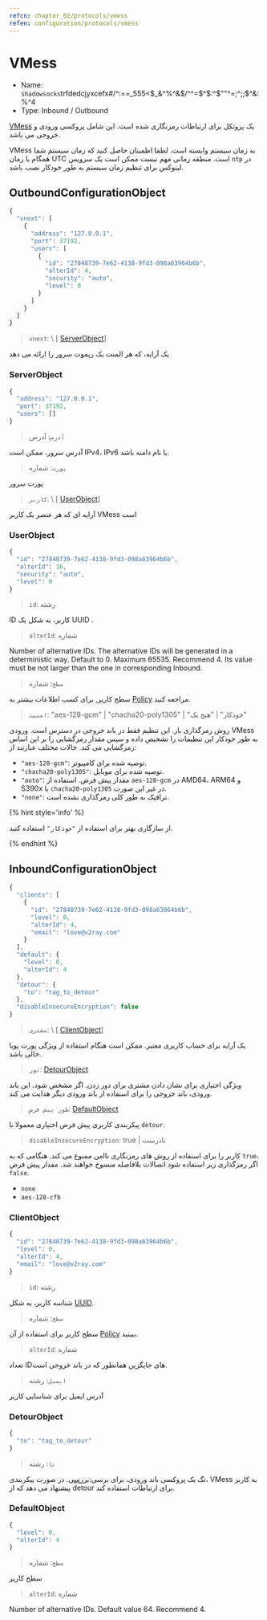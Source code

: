 ```yaml
---
refcn: chapter_02/protocols/vmess
refen: configuration/protocols/vmess
---
```


# VMess

* Name: `shadowsocks`trfdedcjyxcefx#/^:==_555<$_&^%^&$/^^=$^$$:%÷$^$""^=;^;;$^&:%^4
* Type: Inbound / Outbound

[VMess](https://www.v2ray.com/eng/protocols/vmess.html) یک پروتکل برای ارتباطات رمزنگاری شده است. این شامل پروکسی ورودی و خروجی می باشد.

VMess به زمان سیستم وابسته است. لطفا اطمینان حاصل کنید که زمان سیستم شما همگام با زمان UTC است. منطقه زمانی مهم نیست ممکن است یک سرویس `ntp` در لینوکس برای تنظیم زمان سیستم به طور خودکار نصب باشد.

## OutboundConfigurationObject

```javascript
{
  "vnext": [
    {
      "address": "127.0.0.1",
      "port": 37192,
      "users": [
        {
          "id": "27848739-7e62-4138-9fd3-098a63964b6b",
          "alterId": 4,
          "security": "auto",
          "level": 0
        }
      ]
    }
  ]
}
```

> `vnext`: \ [ [ServerObject](#serverobject)]

یک آرایه، که هر المنت یک ریموت سرور را ارائه می دهد

### ServerObject

```javascript
{
  "address": "127.0.0.1",
  "port": 37192,
  "users": []
}
```

> `آدرس`: آدرس

آدرس سرور، ممکن است IPv4، IPv6 یا نام دامنه باشد.

> `پورت`: شماره

پورت سرور

> `کاربر`: \ [ [UserObject](#userobject)\]

آرایه ای که هر عنصر یک کاربر VMess است

### UserObject

```javascript
{
  "id": "27848739-7e62-4138-9fd3-098a63964b6b",
  "alterId": 16,
  "security": "auto",
  "level": 0
}
```

> `id`: رشته

ID کاربر، به شکل یک UUID [](https://en.wikipedia.org/wiki/Universally_unique_identifier).

> `alterId`: شماره

Number of alternative IDs. The alternative IDs will be generated in a deterministic way. Default to 0. Maximum 65535. Recommend 4. Its value must be not larger than the one in corresponding Inbound.

> `سطح`: شماره

سطح کاربر, برای کسب اطلاعات بیشتر به [Policy](../policy.md) مراجعه کنید.

> `امنیت`: "aes-128-gcm" | "chacha20-poly1305" | "خودکار" | "هیچ یک"

روش رمزگذاری بار. این تنظیم فقط در باند خروجی در دسترس است. ورودی VMess به طور خودکار این تنظیمات را تشخیص داده و سپس مقدار رمزگشایی را بر این اساس رمزگشایی می کند. حالات مختلف عبارتند از:

* `"aes-128-gcm"`: توصیه شده برای کامپیوتر.
* `"chacha20-poly1305"`: توصیه شده برای موبایل.
* `"auto"`: مقدار پیش فرض. استفاده از `aes-128-gcm` در AMD64، ARM64 و S390x یا `chacha20-poly1305` در غیر این صورت.
* `"none"`: ترافیک به طور کلی رمزگذاری نشده است.

{% hint style='info' %}

از سازگاری بهتر برای استفاده از `"خودکار"` استفاده کنید.

{% endhint %}

## InboundConfigurationObject

```javascript
{
  "clients": [
    {
      "id": "27848739-7e62-4138-9fd3-098a63964b6b",
      "level": 0,
      "alterId": 4,
      "email": "love@v2ray.com"
    }
  ],
  "default": {
    "level": 0,
    "alterId": 4
  },
  "detour": {
    "to": "tag_to_detour"
  },
  "disableInsecureEncryption": false
}
```

> `مشتری`: \ [ [ClientObject](#clientobject)\]

یک آرایه برای حساب کاربری معتبر. ممکن است هنگام استفاده از ویژگی پورت پویا خالی باشد.

> `تور`: [DetourObject](#detourobject)

ویژگی اختیاری برای نشان دادن مشتری برای دور زدن. اگر مشخص شود، این باند ورودی، باند خروجی را برای استفاده از باند ورودی دیگر هدایت می کند.

> `طور پیش فرض`: [DefaultObject](#defaultobject)

پیکربندی کاربری پیش فرض اختیاری معمولا با `detour`.

> `disableInsecureEncryption`: true | نادرست

کاربر را برای استفاده از روش های رمزنگاری ناامن ممنوع می کند. هنگامی که به `true`، اگر رمزگذاری زیر استفاده شود اتصالات بلافاصله منسوخ خواهند شد. مقدار پیش فرض `false`.

* `none`
* `aes-128-cfb`

### ClientObject

```javascript
{
  "id": "27848739-7e62-4138-9fd3-098a63964b6b",
  "level": 0,
  "alterId": 4,
  "email": "love@v2ray.com"
}
```

> `id`: رشته

شناسه کاربر، به شکل [UUID](https://en.wikipedia.org/wiki/Universally_unique_identifier).

> `سطح`: شماره

سطح کاربر برای استفاده از آن [Policy](../policy.md) ببینید.

> `alterId`: شماره

تعداد IDهای جایگزین همانطور که در باند خروجی است.

> `ایمیل`: رشته

آدرس ایمیل برای شناسایی کاربر

### DetourObject

```javascript
{
  "to": "tag_to_detour"
}
```

> `تا`: رشته

تگ یک پروکسی باند ورودی، برای برسی:[بررسی](../protocols.md). در صورت پیکربندی، VMess به کاربر پیشنهاد می دهد که از detour برای ارتباطات استفاده کند.

### DefaultObject

```javascript
{
  "level": 0,
  "alterId": 4
}
```

> `سطح`: شماره

سطح کاربر

> `alterId`: شماره

Number of alternative IDs. Default value 64. Recommend 4.
